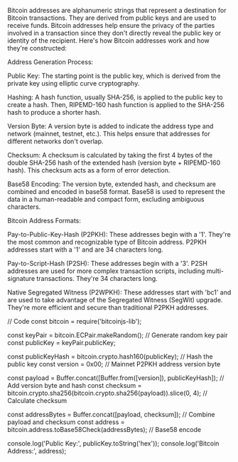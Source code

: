 Bitcoin addresses are alphanumeric strings that represent a destination for Bitcoin transactions. They are derived from public keys and are used to receive funds. Bitcoin addresses help ensure the privacy of the parties involved in a transaction since they don't directly reveal the public key or identity of the recipient. Here's how Bitcoin addresses work and how they're constructed:

Address Generation Process:

Public Key: The starting point is the public key, which is derived from the private key using elliptic curve cryptography.

Hashing: A hash function, usually SHA-256, is applied to the public key to create a hash. Then, RIPEMD-160 hash function is applied to the SHA-256 hash to produce a shorter hash.

Version Byte: A version byte is added to indicate the address type and network (mainnet, testnet, etc.). This helps ensure that addresses for different networks don't overlap.

Checksum: A checksum is calculated by taking the first 4 bytes of the double SHA-256 hash of the extended hash (version byte + RIPEMD-160 hash). This checksum acts as a form of error detection.

Base58 Encoding: The version byte, extended hash, and checksum are combined and encoded in base58 format. Base58 is used to represent the data in a human-readable and compact form, excluding ambiguous characters.

Bitcoin Address Formats:

Pay-to-Public-Key-Hash (P2PKH): These addresses begin with a '1'. They're the most common and recognizable type of Bitcoin address. P2PKH addresses start with a '1' and are 34 characters long.

Pay-to-Script-Hash (P2SH): These addresses begin with a '3'. P2SH addresses are used for more complex transaction scripts, including multi-signature transactions. They're 34 characters long.

Native Segregated Witness (P2WPKH): These addresses start with 'bc1' and are used to take advantage of the Segregated Witness (SegWit) upgrade. They're more efficient and secure than traditional P2PKH addresses.


// Code
const bitcoin = require('bitcoinjs-lib');

const keyPair = bitcoin.ECPair.makeRandom(); // Generate random key pair
const publicKey = keyPair.publicKey;

const publicKeyHash = bitcoin.crypto.hash160(publicKey); // Hash the public key
const version = 0x00; // Mainnet P2PKH address version byte

const payload = Buffer.concat([Buffer.from([version]), publicKeyHash]); // Add version byte and hash
const checksum = bitcoin.crypto.sha256(bitcoin.crypto.sha256(payload)).slice(0, 4); // Calculate checksum

const addressBytes = Buffer.concat([payload, checksum]); // Combine payload and checksum
const address = bitcoin.address.toBase58Check(addressBytes); // Base58 encode

console.log('Public Key:', publicKey.toString('hex'));
console.log('Bitcoin Address:', address);
